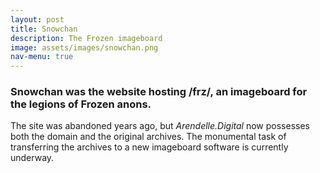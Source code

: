 ```yaml
---
layout: post
title: Snowchan
description: The Frozen imageboard
image: assets/images/snowchan.png
nav-menu: true
---
```


### Snowchan was the website hosting /frz/, an imageboard for the legions of Frozen anons.

The site was abandoned years ago, but *Arendelle.Digital* now possesses both the domain and
the original archives. The monumental task of transferring the archives to a new imageboard
software is currently underway.
